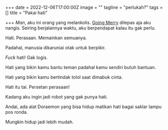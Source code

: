 +++
date = 2022-12-06T17:00:00Z
image = ""
tagline = "perlukah?"
tags = []
title = "Pakai hati"

+++
_Man_, aku ini orang yang melankolis. [Going Merry](https://onepiece.fandom.com/wiki/Going_Merry) dilepas aja aku nangis. Seiring berjalannya waktu, aku berpendapat kalau itu gak perlu.

Hati. Perasaan. Memainkan semuanya.

Padahal, manusia dikaruniai otak untuk berpikir.

_Fuck_ hati! Gak logis.

Hati yang bikin kamu bantu teman padahal kamu sendiri butuh bantuan.

Hati yang bikin kamu bertindak tolol saat dimabuk cinta.

Hati itu tai. Persetan perasaan!

Kadang aku ingin jadi robot yang gak punya hati.

Andai, ada alat Doraemon yang bisa hidup matikan hati bagai saklar lampu pos ronda.

Mungkin hidup jadi lebih mudah.